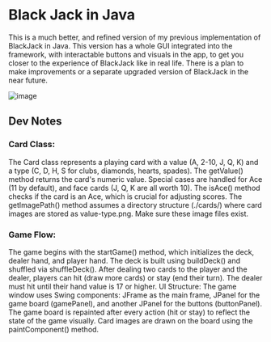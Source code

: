# Black Jack in Java
This is a much better, and refined version of my previous implementation of BlackJack in Java. This version has a whole GUI integrated into the framework, with interactable buttons and visuals in the app, to get you closer to the experience of BlackJack like in real life.
There is a plan to make improvements or a separate upgraded version of BlackJack in the near future.

![image](https://github.com/user-attachments/assets/214f78c2-69a5-4318-8984-36c8da524da9)


## Dev Notes

### Card Class:
The Card class represents a playing card with a value (A, 2-10, J, Q, K) and a type (C, D, H, S for clubs, diamonds, hearts, spades).
The getValue() method returns the card's numeric value. Special cases are handled for Ace (11 by default), and face cards (J, Q, K are all worth 10).
The isAce() method checks if the card is an Ace, which is crucial for adjusting scores.
The getImagePath() method assumes a directory structure (./cards/) where card images are stored as value-type.png. Make sure these image files exist.
### Game Flow:
The game begins with the startGame() method, which initializes the deck, dealer hand, and player hand. The deck is built using buildDeck() and shuffled via shuffleDeck().
After dealing two cards to the player and the dealer, players can hit (draw more cards) or stay (end their turn). The dealer must hit until their hand value is 17 or higher.
UI Structure:
The game window uses Swing components: JFrame as the main frame, JPanel for the game board (gamePanel), and another JPanel for the buttons (buttonPanel).
The game board is repainted after every action (hit or stay) to reflect the state of the game visually. Card images are drawn on the board using the paintComponent() method.
